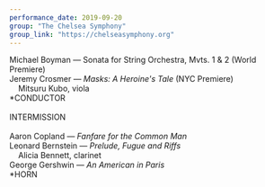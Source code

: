 ```yaml
---
performance_date: 2019-09-20
group: "The Chelsea Symphony"
group_link: "https://chelseasymphony.org"
---
```

Michael Boyman — Sonata for String Orchestra, Mvts. 1 & 2 (World Premiere)<br/>
Jeremy Crosmer — _Masks: A Heroine's Tale_ (NYC Premiere)<br/>
&nbsp;&nbsp;&nbsp;&nbsp;Mitsuru Kubo, viola<br/>
*CONDUCTOR<br/>
<br/>
INTERMISSION<br/>
<br/>
Aaron Copland — _Fanfare for the Common Man_<br/>
Leonard Bernstein — _Prelude, Fugue and Riffs_<br/>
&nbsp;&nbsp;&nbsp;&nbsp;Alicia Bennett, clarinet<br/>
George Gershwin — _An American in Paris_<br/>
*HORN
